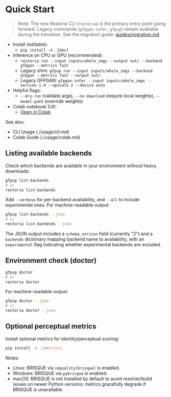 # Quick Start

> Note: The new Restoria CLI (`restoria`) is the primary entry point going forward.
> Legacy commands (`gfpgan-infer`, `gfpup`) remain available during the transition.
> See the migration guide: [guides/migration.md](../guides/migration.md).

<!-- markdownlint-disable MD013 -->

- Install (editable):
  - `pip install -e .[dev]`
- Inference on CPU or GPU (recommended):
  - `restoria run --input inputs/whole_imgs --output out/ --backend gfpgan --metrics fast`
  - Legacy shim: `gfpup run --input inputs/whole_imgs --backend gfpgan --metrics fast --output out/`
  - Legacy GFPGAN: `gfpgan-infer --input inputs/whole_imgs --version 1.4 --upscale 2 --device auto`
- Helpful flags:
  - `--dry-run` (validate args), `--no-download` (require local weights), `--model-path` (override weights)
- Colab notebook (UI):
  - [Open in Colab](https://colab.research.google.com/github/IAmJonoBo/Restoria/blob/main/notebooks/Restoria_Colab.ipynb)

See also:

- CLI Usage (./usage/cli.md)
- Colab Guide (./usage/colab.md)

## Listing available backends

Check which backends are available in your environment without heavy downloads:

```bash
gfpup list-backends
# or
restoria list-backends
```

Add `--verbose` for per-backend availability, and `--all` to include experimental ones. For machine-readable output:

```bash
gfpup list-backends --json
# or
restoria list-backends --json
```

The JSON output includes a `schema_version` field (currently "2") and a `backends` dictionary mapping backend name to availability, with an `experimental` flag indicating whether experimental backends are included.

## Environment check (doctor)

```bash
gfpup doctor
# or
restoria doctor
```

For machine-readable output:

```bash
gfpup doctor --json
# or
restoria doctor --json
```

## Optional perceptual metrics

Install optional metrics for identity/perceptual scoring:

```bash
pip install -e .[metrics]
```

Notes:

- Linux: BRISQUE via `imquality[brisque]` is enabled.
- Windows: BRISQUE via `pybrisque` is enabled.
- macOS: BRISQUE is not installed by default to avoid resolver/build issues on newer Python versions; metrics gracefully degrade if BRISQUE is unavailable.
